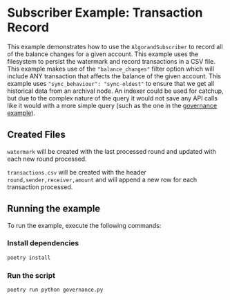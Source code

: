 # Subscriber Example: Transaction Record

This example demonstrates how to use the `AlgorandSubscriber` to record all of the balance changes for a given account. This example uses the filesystem to persist the watermark and record transactions in a CSV file. This example makes use of the `"balance_changes"` filter option which will include ANY transaction that affects the balance of the given account. This example uses `"sync_behaviour": "sync-oldest"` to ensure that we get all historical data from an archival node. An indexer could be used for catchup, but due to the complex nature of the query it would not save any API calls like it would with a more simple query (such as the one in the [governance example](../governance/README.md)).

## Created Files

`watermark` will be created with the last processed round and updated with each new round processed.

`transactions.csv` will be created with the header `round,sender,receiver,amount` and will append a new row for each transaction processed.

## Running the example

To run the example, execute the following commands:

### Install dependencies

```bash
poetry install
```

### Run the script

```bash
poetry run python governance.py
```
